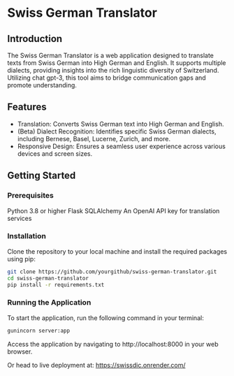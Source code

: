 # Swiss German Translator

## Introduction

The Swiss German Translator is a web application designed to translate texts from Swiss German into High German and 
English. It supports multiple dialects, providing insights into the rich linguistic diversity of Switzerland. 
Utilizing chat gpt-3, this tool aims to bridge communication gaps and promote understanding.

## Features

- Translation: Converts Swiss German text into High German and English.
- (Beta) Dialect Recognition: Identifies specific Swiss German dialects, including Bernese, Basel, Lucerne, Zurich, and more.
- Responsive Design: Ensures a seamless user experience across various devices and screen sizes.

## Getting Started

### Prerequisites
Python 3.8 or higher
Flask
SQLAlchemy
An OpenAI API key for translation services

### Installation
Clone the repository to your local machine and install the required packages using pip:
```bash
git clone https://github.com/yourgithub/swiss-german-translator.git
cd swiss-german-translator
pip install -r requirements.txt
```
### Running the Application
To start the application, run the following command in your terminal:
```bash
gunincorn server:app
```
Access the application by navigating to http://localhost:8000 in your web browser.

Or head to live deployment at:
https://swissdic.onrender.com/


